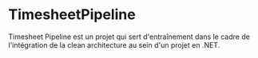 # TimesheetPipeline
Timesheet Pipeline est un projet qui sert d'entraînement dans le cadre de l'intégration de la clean architecture au sein d'un projet en .NET.
